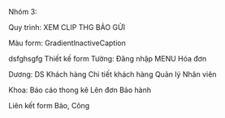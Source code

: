 Nhóm 3:

Quy trình:
XEM CLIP THG BẢO GỬI

Màu form: GradientlnactiveCaption


dsfghsgfg
Thiết kế form
Tường:
	Đăng nhập
	MENU
	Hóa đơn

Dương:
	DS Khách hàng
	Chi tiết khách hàng
	Quản lý Nhân viên

Khoa:
	Báo cáo thong kê
	Lên đơn
	Bảo hành


Liên kết form
Bảo, Công
